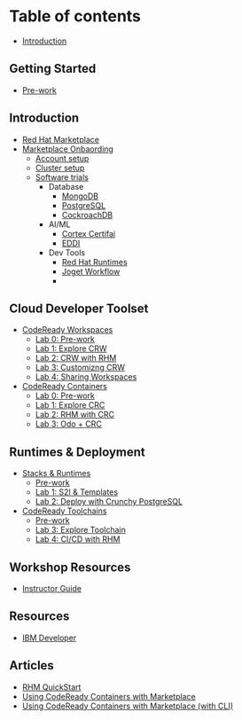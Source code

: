 # Table of contents

* [Introduction](README.md)

## Getting Started

* [Pre-work](getting-started/pre-work.md)

## Introduction
* [Red Hat Marketplace](modules/marketplace/rhm-introduction.md)
* [Marketplace Onbaording](modules/marketplace/rhm-onboarding.md)
  * [Account setup](modules/marketplace/rhm-account-setup.md)
  * [Cluster setup](modules/marketplace/rhm-cluster-setup.md)
  * [Software trials](modules/marketplace/rhm-software-trial.md)
    * Database
      * [MongoDB](modules/marketplace/trials/rhm-mongodb-trial.md)
      * [PostgreSQL](modules/marketplace/trials/rhm-postgresql-trial.md)
      * [CockroachDB](modules/marketplace/trials/rhm-cockroachdb-trial.md)
    * AI/ML
      * [Cortex Certifai](modules/marketplace/trials/rhm-cortexcertifai-trial.md)
      * [EDDI](modules/marketplace/trials/rhm-eddi-trial.md)
    * Dev Tools
      * [Red Hat Runtimes](modules/marketplace/trials/rhm-rh-runtimes-trial.md)
      * [Joget Workflow](modules/marketplace/trials/rhm-joget-trial.md)
      * 

## Cloud Developer Toolset
* [CodeReady Workspaces](modules/toolset/crw/crw-summary.md)
  * [Lab 0: Pre-work](modules/toolset/crw/lab-0/README.md)
  * [Lab 1: Explore CRW](modules/toolset/crw/lab-1/explore-crw.md)
  * [Lab 2: CRW with RHM](modules/toolset/crw/lab-1/crw-rhm-mongodb.md)
  * [Lab 3: Customizng CRW](modules/toolset/crw/lab-2/build-with-crw.md)
  * [Lab 4: Sharing Workspaces](modules/toolset/crw/lab-3/publish-workspaces.md)
* [CodeReady Containers](modules/toolset/crc/crc-summary.md)
  * [Lab 0: Pre-work](modules/toolset/crc/lab-0/README.md)
  * [Lab 1: Explore CRC](modules/toolset/crc/lab-1/explore-crc.md)
  * [Lab 2: RHM with CRC](modules/toolset/crc/lab-2/build-with-crc.md)
  * [Lab 3: Odo + CRC](modules/toolset/crc/lab-2/odo-with-crc.md)

## Runtimes & Deployment
* [Stacks & Runtimes](modules/runtimes/README.md)
  * [Pre-work](modules/runtimes/deployment/lab-0/README.md)
  * [Lab 1: S2I & Templates](modules/runtimes/deployment/lab-1/s2i-templates.md)
  * [Lab 2: Deploy with Crunchy PostgreSQL](modules/runtimes/deployment/lab-2/deploy-curnchy.md)
* [CodeReady Toolchains](modules/runtimes/README.md)
  * [Pre-work](modules/runtimes/toolchain/lab-0/README.md)
  * [Lab 3: Explore Toolchain](modules/runtimes/toolchain/lab-1/explore-crw.md)
  * [Lab 4: CI/CD with RHM](modules/runtimes/toolchain/lab-2/explore-crw.md)

## Workshop Resources

* [Instructor Guide](workshop-resources/admin-guide.md)

## Resources

* [IBM Developer](https://developer.ibm.com)

## Articles

* [RHM QuickStart](articles/quickstart/rhm-quickstart-roks-long.md)
* [Using CodeReady Containers with Marketplace](articles/rhm-crc/rhm-with-crc.md)
* [Using CodeReady Containers with Marketplace (with CLI)](articles/rhm-crc/rhm-with-crc-with-cli.md)
